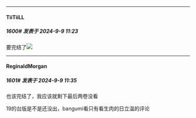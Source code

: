 ﻿
*****

####  TiiTiiLL  
##### 1600#       发表于 2024-9-9 11:23

要完结了<img src="https://static.saraba1st.com/image/smiley/face2017/072.png" referrerpolicy="no-referrer">


*****

####  ReginaldMorgan  
##### 1601#       发表于 2024-9-9 11:35

也该完结了，我应该就剩下最后两卷没看

19的台版是不是还没出，bangumi看只有看生肉的日立温的评论


